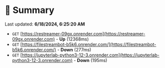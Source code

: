 # 📖 Summary
Last updated: **6/18/2024, 6:25:20 AM**

- `GET` [https://restreamer-09gx.onrender.com](https://restreamer-09gx.onrender.com) - **Up** (12368ms)
- `GET` [https://filestreambot-b5k6.onrender.com/](https://filestreambot-b5k6.onrender.com/) - **Down** (277ms)
- `GET` [https://jupyterlab-python3-12-3.onrender.com](https://jupyterlab-python3-12-3.onrender.com) - **Down** (195ms)
